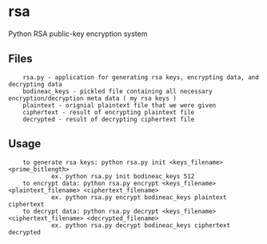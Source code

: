 rsa
===

Python RSA public-key encryption system

## Files ##
        rsa.py - application for generating rsa keys, encrypting data, and decrypting data
        bodineac_keys - pickled file containing all necessary encryption/decryption meta data ( my rsa keys )
        plaintext - orignial plaintext file that we were given
        ciphertext - result of encrypting plaintext file
        decrypted - result of decrypting ciphertext file

## Usage ##
        to generate rsa keys: python rsa.py init <keys_filename> <prime_bitlength>
                ex. python rsa.py init bodineac_keys 512
        to encrypt data: python rsa.py encrypt <keys_filename> <plaintext_filename> <ciphertext_filename>
                ex. python rsa.py encrypt bodineac_keys plaintext ciphertext
        to decrypt data: python rsa.py decrypt <keys_filename> <ciphertext_filename> <decrypted_filename>
                ex. python rsa.py decrypt bodineac_keys ciphertext decrypted
